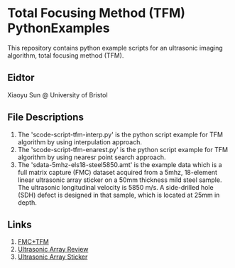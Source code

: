 # Total Focusing Method (TFM) PythonExamples
This repository contains python example scripts for an ultrasonic imaging algorithm, total focusing method (TFM). 

## Eidtor
Xiaoyu Sun @ University of Bristol

## File Descriptions
1. The 'scode-script-tfm-interp.py' is the python script example for TFM algorithm by using interpulation approach.
2. The 'scode-script-tfm-enarest.py' is the python script example for TFM algorithm by using nearesr point search approach.
3. The 'sdata-5mhz-els18-steel5850.amt' is the example data which is a full matrix capture (FMC) dataset acquired from a 5mhz, 18-element linear ultrasonic array sticker on a 50mm thickness mild steel sample. The ultrasonic longitudinal velocity is 5850 m/s. A side-drilled hole (SDH) defect is designed in that sample, which is located at 25mm in depth.

## Links
1. [FMC+TFM](https://www.sciencedirect.com/science/article/pii/S0963869505000721)
2. [Ultrasonic Array Review](https://www.sciencedirect.com/science/article/pii/S0963869506000272)
3. [Ultrasonic Array Sticker](https://journals.sagepub.com/doi/full/10.1177/14759217231152413)
